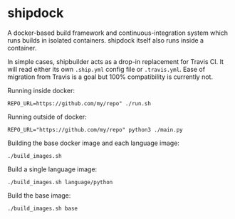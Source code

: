 shipdock
========

A docker-based build framework and continuous-integration system which runs
builds in isolated containers. shipdock itself also runs inside a container.

In simple cases, shipbuilder acts as a drop-in replacement for Travis CI.
It will read either its own `.ship.yml` config file or `.travis.yml`.
Ease of migration from Travis is a goal but 100% compatibility is currently
not.

Running inside docker:

    REPO_URL=https://github.com/my/repo" ./run.sh

Running outside of docker:

    REPO_URL="https://github.com/my/repo" python3 ./main.py

Building the base docker image and each language image:

    ./build_images.sh

Build a single language image:

    ./build_images.sh language/python

Build the base image:

    ./build_images.sh base

